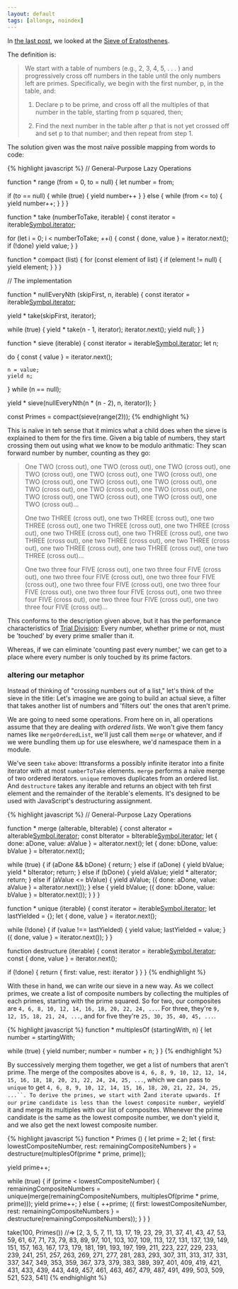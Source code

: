 ```yaml
---
layout: default
tags: [allonge, noindex]
---
```


In [the last post][last], we looked at the [Sieve of Eratosthenes](https://en.wikipedia.org/wiki/Sieve_of_Eratosthenes).

[last]: http://raganwald.com/2016/04/15/laziness-is-a-virtue.html "“We will encourage you to develop the three great virtues of a programmer: laziness, impatience, and hubris”"

The definition is:

> We start with a table of numbers (e.g., 2, 3, 4, 5, . . . ) and progressively cross off numbers in the table until the only numbers left are primes. Specifically, we begin with the first number, p, in the table, and:
>
> 1. Declare p to be prime, and cross off all the multiples of that number in the table, starting from p squared, then;
>
>  2. Find the next number in the table after p that is not yet crossed off and set p to that number; and then repeat from step 1.

The solution given was the most naïve possible mapping from words to code:

{% highlight javascript %}
// General-Purpose Lazy Operations

function * range (from = 0, to = null) {
  let number = from;

  if (to == null) {
    while (true) {
      yield number++
    }
  }
  else {
    while (from <= to) {
      yield number++;
    }
  }
}

function * take (numberToTake, iterable) {
  const iterator = iterable[Symbol.iterator]();

  for (let i = 0; i < numberToTake; ++i) {
    const { done, value } = iterator.next();
    if (!done) yield value;
  }
}

function * compact (list) {
  for (const element of list) {
    if (element != null) {
      yield element;
    }
  }
}

// The implementation

function * nullEveryNth (skipFirst, n, iterable) {
  const iterator = iterable[Symbol.iterator]();

  yield * take(skipFirst, iterator);

  while (true) {
    yield * take(n - 1, iterator);
    iterator.next();
    yield null;
  }
}

function * sieve (iterable) {
  const iterator = iterable[Symbol.iterator]();
  let n;

  do {
    const { value } = iterator.next();

    n = value;
    yield n;
  } while (n == null);

  yield * sieve(nullEveryNth(n * (n - 2), n, iterator));
}

const Primes = compact(sieve(range(2)));
{% endhighlight %}

This is naïve in teh sense that it mimics what a child does when the sieve is explained to them for the firs time. Given a big table of numbers, they start crossing them out using what we know to be modulo arithmatic: They scan forward number by number, counting as they go:

> One TWO (cross out), one TWO (cross out), one TWO (cross out), one TWO (cross out), one TWO (cross out), one TWO (cross out), one TWO (cross out), one TWO (cross out), one TWO (cross out), one TWO (cross out), one TWO (cross out), one TWO (cross out), one TWO (cross out), one TWO (cross out), one TWO (cross out), one TWO (cross out)...
>
> One two THREE (cross out), one two THREE (cross out), one two THREE (cross out), one two THREE (cross out), one two THREE (cross out), one two THREE (cross out), one two THREE (cross out), one two THREE (cross out), one two THREE (cross out), one two THREE (cross out), one two THREE (cross out), one two THREE (cross out), one two THREE (cross out)...
>
> One two three four FIVE (cross out), one two three four FIVE (cross out), one two three four FIVE (cross out), one two three four FIVE (cross out), one two three four FIVE (cross out), one two three four FIVE (cross out), one two three four FIVE (cross out), one two three four FIVE (cross out), one two three four FIVE (cross out), one two three four FIVE (cross out)...

This conforms to the description given above, but it has the performance characteristics of [Trial Division](https://en.wikipedia.org/wiki/Trial_division): Every number, whether prime or not, must be 'touched' by every prime smaller than it.

Whereas, if we can eliminate 'counting past every number,' we can get to a place where every number is only touched by its prime factors.

### altering our metaphor

Instead of thinking of "crossing numbers out of a list," let's think of the sieve in the title: Let's imagine we are going to build an actual sieve, a filter that takes another list of numbers and 'filters out' the ones that aren't prime.

We are going to need some operations. From here on in, all operations assume that they are dealing with _ordered lists_. We won't give them fancy names like `mergeOrderedList`, we'll just call them `merge` or whatever, and if we were bundling them up for use eleswhere, we'd namespace them in a module.

We've seen `take` above: Ittransforms a possibly infinite iterator into a finite iterator with at most `numberToTake` elements. `merge` performs a naïve merge of two ordered iterators. `unique` removes duplicates from an ordered list. And `destructure` takes any iterable and returns an object with teh first element and the remainder of the iterable's elements. It's designed to be used with JavaScript's destructuring assignment.

{% highlight javascript %}
// General-Purpose Lazy Operations

function * merge (aIterable, bIterable) {
  const aIterator = aIterable[Symbol.iterator]();
  const bIterator = bIterable[Symbol.iterator]();
  let { done: aDone, value: aValue } = aIterator.next();
  let { done: bDone, value: bValue } = bIterator.next();

  while (true) {
    if (aDone && bDone) {
      return;
    } else if (aDone) {
      yield bValue;
      yield * bIterator;
      return;
    } else if (bDone) {
      yield aValue;
      yield * aIterator;
      return;
    } else if (aValue <= bValue) {
      yield aValue;
      ({ done: aDone, value: aValue } = aIterator.next());
    } else {
      yield bValue;
      ({ done: bDone, value: bValue } = bIterator.next());
    }
  }
}

function * unique (iterable) {
  const iterator = iterable[Symbol.iterator]();
  let lastYielded = {};
  let { done, value } = iterator.next();

  while (!done) {
    if (value !== lastYielded) {
      yield value;
      lastYielded = value;
    }
    ({ done, value } = iterator.next());
  }
}

function destructure (iterable) {
  const iterator = iterable[Symbol.iterator]();
  const { done, value } = iterator.next();

  if (!done) {
    return { first: value, rest: iterator }
  }
}
{% endhighlight %}

With these in hand, we can write our sieve in a new way. As we collect primes, we create a list of composite numbers by collecting the multiples of each primes, starting with the prime squared. So for two, our composites are `4, 6, 8, 10, 12, 14, 16, 18, 20, 22, 24, ...`. For three, they're `9, 12, 15, 18, 21, 24, ...`, and for five they're `25, 30, 35, 40, 45, ...`.

{% highlight javascript %}
function * multiplesOf (startingWith, n) {
  let number = startingWith;

  while (true) {
    yield number;
    number = number + n;
  }
}
{% endhighlight %}

By successively merging them together, we get a list of numbers that aren't prime. The merge of the composites above is `4, 6, 8, 9, 10, 12, 12, 14, 15, 16, 18, 18, 20, 21, 22, 24, 24, 25, ...`, which we can pass to `unique` to get `4, 6, 8, 9, 10, 12, 14, 15, 16, 18, 20, 21, 22, 24, 25, ...``. To derive the primes, we start with `2` and iterate upwards. If our prime candidate is less than the lowest composite number, we `yield` it and merge its multiples with our list of composites. Whenever the prime candidate is the same as the lowest composite number, we don't yield it, and we also get the next lowest composite number.

{% highlight javascript %}
function * Primes () {
  let prime = 2;
  let { first: lowestCompositeNumber,
        rest: remainingCompositeNumbers
      } = destructure(multiplesOf(prime * prime, prime));

  yield prime++;

  while (true) {
    if (prime < lowestCompositeNumber) {
      remainingCompositeNumbers = unique(merge(remainingCompositeNumbers, multiplesOf(prime * prime, prime)));
      yield prime++;
    } else  {
      ++prime;
      ({ first: lowestCompositeNumber,
        rest: remainingCompositeNumbers
      } = destructure(remainingCompositeNumbers));
    }
  }
}

take(100, Primes())
  //=>
    [2, 3, 5, 7, 11, 13, 17, 19, 23, 29, 31, 37, 41, 43, 47,
     53, 59, 61, 67, 71, 73, 79, 83, 89, 97, 101, 103, 107,
     109, 113, 127, 131, 137, 139, 149, 151, 157, 163, 167,
     173, 179, 181, 191, 193, 197, 199, 211, 223, 227, 229,
     233, 239, 241, 251, 257, 263, 269, 271, 277, 281, 283,
     293, 307, 311, 313, 317, 331, 337, 347, 349, 353, 359,
     367, 373, 379, 383, 389, 397, 401, 409, 419, 421, 431,
     433, 439, 443, 449, 457, 461, 463, 467, 479, 487, 491,
     499, 503, 509, 521, 523, 541]
{% endhighlight %}

